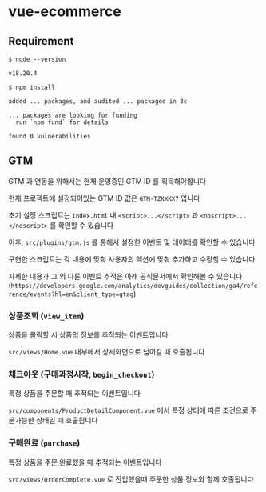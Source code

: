 # vue-ecommerce

## Requirement

```shell
$ node --version

v18.20.4
```

```shell
$ npm install

added ... packages, and audited ... packages in 3s

... packages are looking for funding
  run `npm fund` for details

found 0 vulnerabilities
```

## GTM

GTM 과 연동을 위해서는 현재 운영중인 GTM ID 를 획득해야합니다

현재 프로젝트에 설정되어있는 GTM ID 값은 `GTM-TZKXKX7` 입니다

초기 설정 스크립트는 `index.html` 내 `<script>...</script>` 과 `<noscript>...</noscript>` 를 확인할 수 있습니다

이후, `src/plugins/gtm.js` 를 통해서 설정한 이벤트 및 데이터를 확인할 수 있습니다

구현한 스크립트는 각 내용에 맞춰 사용자의 액션에 맞춰 추가하고 수정할 수 있습니다

자세한 내용과 그 외 다른 이벤트 추적은 아래 공식문서에서 확인해볼 수 있습니다
(`https://developers.google.com/analytics/devguides/collection/ga4/reference/events?hl=en&client_type=gtag`)

### 상품조회 (`view_item`)

상품을 클릭할 시 상품의 정보를 추적되는 이벤트입니다

`src/views/Home.vue` 내부에서 상세화면으로 넘어갈 때 호출됩니다

### 체크아웃 (구매과정시작, `begin_checkout`)

특정 상품을 주문할 때 추적되는 이벤트입니다

`src/components/ProductDetailComponent.vue` 에서 특정 상태에 따른 조건으로 주문가능한 상태일 때 호출됩니다

### 구매완료 (`purchase`)

특정 상품을 주문 완료했을 때 추적되는 이벤트입니다

`src/views/OrderComplete.vue` 로 진입했을때 주문한 상품 정보와 함께 호출됩니다